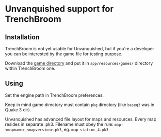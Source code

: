 Unvanquished support for TrenchBroom
====================================

Installation
------------

TrenchBroom is not yet usable for Unvanquished, but if you're a developer you can be interested by the game file for testing purpose.

Download the [game directory](games/Unvanquished) and put it in `app/resources/games/` directory within TrenchBroom one.

Using
-----

Set the engine path in TrenchBroom preferences.

Keep in mind game directory must contain `pkg` directory (like `baseq3` was in Quake 3 dir).

Unvanquished has advanced file layout for maps and resources. Every map resides in separate .pk3.
Filename must obey the rule: `map-<mapname>_<mapversion>.pk3`, eg. `map-station_4.pk3`.

